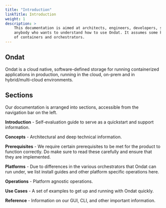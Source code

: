 ```yaml
---
title: "Introduction"
linkTitle: Introduction
weight: 1
description: >
    This documentation is aimed at architects, engineers, developers, sysadmins and
    anybody who wants to understand how to use Ondat. It assumes some knowledge
    of containers and orchestrators.
---
```


## Ondat

Ondat is a cloud native, software-defined storage for running containerized
applications in production, running in the cloud, on-prem and in
hybrid/multi-cloud environments.

## Sections

Our documentation is arranged into sections, accessible from the navigation bar
on the left.

**Introduction** - Self-evaluation guide to serve as a quickstart and support information.

**Concepts** - Architectural and deep technical information.

**Prerequisites** - We require certain prerequisites to be met for the product to function
correctly. Do make sure to read these carefully and ensure that they are implemented.

**Platforms** - Due to differences in the various orchestrators that Ondat can run under,
we list install guides and other platform specific operations here.

**Operations** - Platform agnostic operations.

**Use Cases** - A set of examples to get up and running with Ondat quickly.

**Reference** - Information on our GUI, CLI, and other important information.
